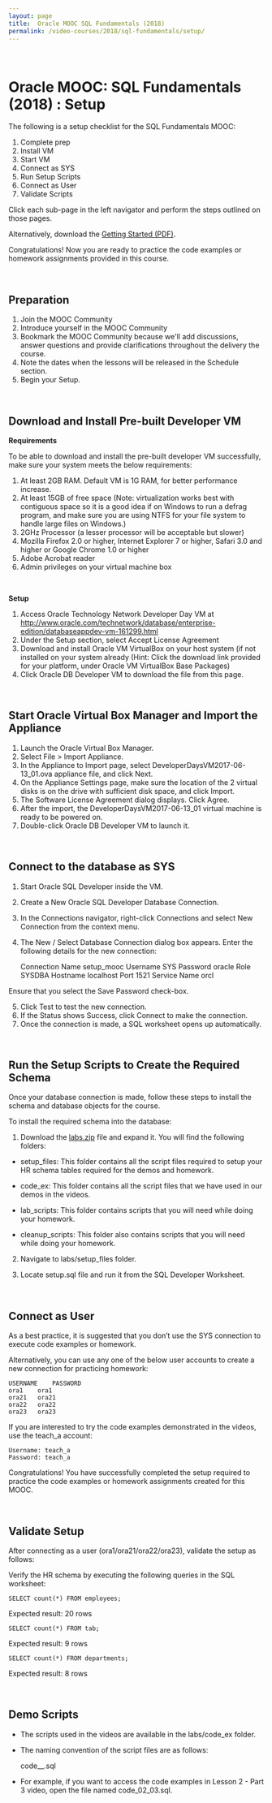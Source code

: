 ```yaml
---
layout: page
title:  Oracle MOOC SQL Fundamentals (2018)
permalink: /video-courses/2018/sql-fundamentals/setup/
---
```


<br/>

# Oracle MOOC: SQL Fundamentals (2018) : Setup


The following is a setup checklist for the SQL Fundamentals MOOC:

1. Complete prep
2. Install VM
3. Start VM
4. Connect as SYS
5. Run Setup Scripts
6. Connect as User
7. Validate Scripts

Click each sub-page in the left navigator and perform the steps outlined on those pages.

Alternatively, download the <a href="//files.plsql.ru/video-course/2018/01-SQL-Fundamentals/GettingStarted_SQL.pdf">Getting Started (PDF)</a>.

Congratulations! Now you are ready to practice the code examples or homework assignments provided in this course.


<br/>

## Preparation

1. Join the MOOC Community
2. Introduce yourself in the MOOC Community
3. Bookmark the MOOC Community because we'll add discussions, answer questions and provide clarifications throughout the delivery the course.
4. Note the dates when the lessons will be released in the Schedule section.
5. Begin your Setup.


<br/>

## Download and Install Pre-built Developer VM


**Requirements**

To be able to download and install the pre-built developer VM successfully, make sure your system meets the below requirements:

1. At least 2GB RAM. Default VM is 1G RAM, for better performance increase.
2. At least 15GB of free space (Note: virtualization works best with contiguous space so it is a good idea if on Windows to run a defrag program, and make sure you are using NTFS for your file system to handle large files on Windows.)
3. 2GHz Processor (a lesser processor will be acceptable but slower)
4. Mozilla Firefox 2.0 or higher, Internet Explorer 7 or higher, Safari 3.0 and higher or Google Chrome 1.0 or higher
5. Adobe Acrobat reader
6. Admin privileges on your virtual machine box

<br/>

**Setup**

1. Access  Oracle Technology Network Developer Day VM at http://www.oracle.com/technetwork/database/enterprise-edition/databaseappdev-vm-161299.html
2. Under the Setup section, select Accept License Agreement
3. Download and install Oracle VM VirtualBox on your host system (if not installed on your system already (Hint: Click the download link provided for your platform, under Oracle VM VirtualBox Base Packages)
4. Click Oracle DB Developer VM to download the file from this page.


<br/>

## Start Oracle Virtual Box Manager and Import the Appliance

1. Launch the Oracle Virtual Box Manager.
2. Select File > Import Appliance.
3. In the Appliance to Import page, select DeveloperDaysVM2017-06-13_01.ova appliance file, and click Next.
4. On the Appliance Settings page, make sure the location of the 2 virtual disks is on the drive with sufficient disk space, and click Import.
5. The Software License Agreement dialog displays. Click Agree.
6. After the import, the DeveloperDaysVM2017-06-13_01 virtual machine is ready to be powered on.
7. Double-click Oracle DB Developer VM to launch it.



<br/>

## Connect to the database as SYS

1. Start Oracle SQL Developer inside the VM.
2. Create a New Oracle SQL Developer Database Connection.
3. In the Connections navigator, right-click Connections and select New Connection from the context menu.
4. The New / Select Database Connection dialog box appears. Enter the following details for the new connection:

    Connection Name	setup_mooc
    Username	SYS
    Password	oracle
    Role	SYSDBA
    Hostname	localhost
    Port	1521
    Service Name	orcl
    
Ensure that you select the Save Password check-box.

5. Click Test to test the new connection.
6. If the Status shows Success, click Connect to make the connection.
7. Once the connection is made, a SQL worksheet opens up automatically.




<br/>

## Run the Setup Scripts to Create the Required Schema


Once your database connection is made, follow these steps to install the schema and database objects for the course.

To install the required schema into the database:

1. Download the <a href="//files.plsql.ru/video-course/2018/01-SQL-Fundamentals/labs.zip">labs.zip</a>  file and expand it.  You will find the following folders:

* setup_files: This folder contains all the script files required to setup your HR schema tables required for the demos and homework.

* code_ex: This folder contains all the script files that we have used in our demos in the videos.

* lab_scripts: This folder contains scripts that you will need while doing your homework.

* cleanup_scripts: This folder also contains scripts that you will need while doing your homework.

2. Navigate to labs/setup_files folder.

3. Locate setup.sql file and run it from the SQL Developer Worksheet.



<br/>

## Connect as User

As a best practice, it is suggested that you don’t use the SYS connection to execute code examples or homework.

Alternatively, you can use any one of the below user accounts to create a new connection for practicing homework:

    USERNAME	PASSWORD
    ora1	ora1
    ora21	ora21
    ora22	ora22
    ora23	ora23
 
If you are interested to try the code examples demonstrated in the videos, use the teach_a account:

    Username: teach_a
    Password: teach_a

Congratulations! You have successfully completed the setup required to practice the code examples or homework assignments created for this MOOC.


<br/>

## Validate Setup

After connecting as a user (ora1/ora21/ora22/ora23), validate the setup as follows:

Verify the HR schema by executing the following queries in the SQL worksheet:

    SELECT count(*) FROM employees;
    
Expected result: 20 rows

    SELECT count(*) FROM tab;
    
Expected result: 9 rows

    SELECT count(*) FROM departments;

Expected result: 8 rows



<br/>

## Demo Scripts

* The scripts used in the videos are available in the labs/code_ex folder.
* The naming convention of the script files are as follows:

    code_<Lesson number>_<Part number>.sql

* For example, if you want to access the code examples in Lesson 2 - Part 3 video, open the file named code_02_03.sql.

